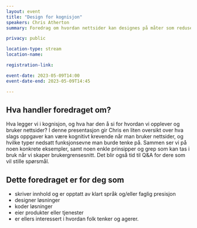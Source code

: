 ```yaml
---
layout: event
title: "Design for kognisjon"
speakers: Chris Atherton
summary: Foredrag om hvordan nettsider kan designes på måter som reduserer kognitiv belastning, noe som vil være til hjelp for alle som opplever midlertidig eller varig nedsatt kognisjon — det vil si, nesten alle, på et eller annet tidspunkt.

privacy: public

location-type: stream
location-name: 

registration-link: 

event-date: 2023-05-09T14:00
event-date-end: 2023-05-09T14:45

---
```

## Hva handler foredraget om?
Hva legger vi i kognisjon, og hva har den å si for hvordan vi opplever og bruker nettsider? I denne presentasjon gir Chris en liten oversikt over hva slags oppgaver kan være kognitivt krevende når man bruker nettsider, og hvilke typer nedsatt funksjonsevne man burde tenke på. Sammen ser vi på noen konkrete eksempler, samt noen enkle prinsipper og grep som kan tas i bruk når vi skaper brukergrensesnitt. Det blir også tid til Q&A for dere som vil stille spørsmål.

## Dette foredraget er for deg som
- skriver innhold og er opptatt av klart språk og/eller faglig presisjon
- designer løsninger
- koder løsninger
- eier produkter eller tjenester
- er ellers interessert i hvordan folk tenker og agerer.

